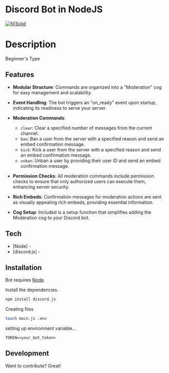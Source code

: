 # Discord Bot in NodeJS

[![N|Solid](https://pbs.twimg.com/card_img/1706660851640635392/ekbkjgsu?format=jpg&name=4096x4096)](https://nodesource.com/products/nsolid)

# Description
Beginner's Type

## Features

- **Modular Structure**: Commands are organized into a "Moderation" cog for easy management and scalability.

- **Event Handling**: The bot triggers an "on_ready" event upon startup, indicating its readiness to serve your server.

- **Moderation Commands**:
  - `clear`: Clear a specified number of messages from the current channel.
  - `ban`: Ban a user from the server with a specified reason and send an embed confirmation message.
  - `kick`: Kick a user from the server with a specified reason and send an embed confirmation message.
  - `unban`: Unban a user by providing their user ID and send an embed confirmation message.

- **Permission Checks**: All moderation commands include permission checks to ensure that only authorized users can execute them, enhancing server security.

- **Rich Embeds**: Confirmation messages for moderation actions are sent as visually appealing rich embeds, providing essential information.

- **Cog Setup**: Included is a setup function that simplifies adding the Moderation cog to your Discord bot.


## Tech

- [Node] -
- [discord.js] -

## Installation

Bot requires [Node](https://nodejs.org/en).

Install the dependencies.

```sh
npm install discord.js
```

Creating files

```sh
touch main.js .env
```

setting up environment variable...

```env
TOKEN=<your_bot_token>
```

## Development

Want to contribute? Great!
